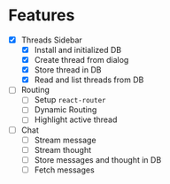 # Features

- [x] Threads Sidebar
  - [x] Install and initialized DB
  - [x] Create thread from dialog
  - [x] Store thread in DB
  - [x] Read and list threads from DB
- [ ] Routing
  - [ ] Setup `react-router`
  - [ ] Dynamic Routing
  - [ ] Highlight active thread
- [ ] Chat
  - [ ] Stream message
  - [ ] Stream thought
  - [ ] Store messages and thought in DB
  - [ ] Fetch messages
